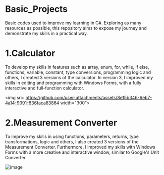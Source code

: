 # Basic_Projects
Basic codes used to improve my learning in C#.  Exploring as many resources as possible, this repository aims to expose my journey and demonstrate my skills in a practical way.

# 1.Calculator 

  To develop my skills in features such as array, enum, for, while, if else, functions, variable, constant, type conversions, programming logic and others, I created 3 versions
  of the calculator. In version 3, I improved my skills in editing and programming with Windows Forms, with a fully
  interactive and full-function calculator.

<img src: https://github.com/user-attachments/assets/8e15b346-6eb7-4a14-9091-836faca83864 width="300">


# 2.Measurement Converter

  To improve my skills in using functions, parameters, returns, type transformations, logic and others, I also created 3 versions of the Measurement Converter. Furthermore, I
  improved my skills with Windows Forms with a more creative and interactive window, similar to Google's Unit Converter.

![image](https://github.com/user-attachments/assets/2d81927e-7dbd-430c-9454-bf09b7783198)

